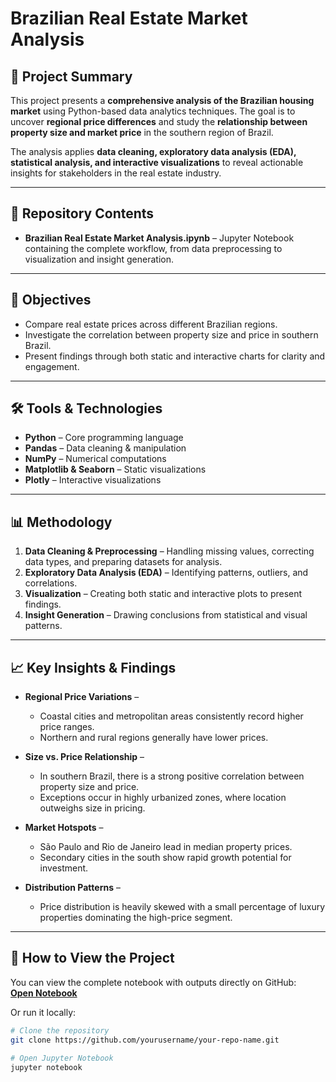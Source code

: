 # Brazilian Real Estate Market Analysis  

## 📌 Project Summary  
This project presents a **comprehensive analysis of the Brazilian housing market** using Python-based data analytics techniques. The goal is to uncover **regional price differences** and study the **relationship between property size and market price** in the southern region of Brazil.  

The analysis applies **data cleaning, exploratory data analysis (EDA), statistical analysis, and interactive visualizations** to reveal actionable insights for stakeholders in the real estate industry.  

---

## 📂 Repository Contents  
- **Brazilian Real Estate Market Analysis.ipynb** – Jupyter Notebook containing the complete workflow, from data preprocessing to visualization and insight generation.  

---

## 🎯 Objectives  
- Compare real estate prices across different Brazilian regions.  
- Investigate the correlation between property size and price in southern Brazil.  
- Present findings through both static and interactive charts for clarity and engagement.  

---

## 🛠 Tools & Technologies  
- **Python** – Core programming language  
- **Pandas** – Data cleaning & manipulation  
- **NumPy** – Numerical computations  
- **Matplotlib & Seaborn** – Static visualizations  
- **Plotly** – Interactive visualizations  

---

## 📊 Methodology  
1. **Data Cleaning & Preprocessing** – Handling missing values, correcting data types, and preparing datasets for analysis.  
2. **Exploratory Data Analysis (EDA)** – Identifying patterns, outliers, and correlations.  
3. **Visualization** – Creating both static and interactive plots to present findings.  
4. **Insight Generation** – Drawing conclusions from statistical and visual patterns.  

---

## 📈 Key Insights & Findings  
- **Regional Price Variations** –  
  - Coastal cities and metropolitan areas consistently record higher price ranges.  
  - Northern and rural regions generally have lower prices.  

- **Size vs. Price Relationship** –  
  - In southern Brazil, there is a strong positive correlation between property size and price.  
  - Exceptions occur in highly urbanized zones, where location outweighs size in pricing.  

- **Market Hotspots** –  
  - São Paulo and Rio de Janeiro lead in median property prices.  
  - Secondary cities in the south show rapid growth potential for investment.  

- **Distribution Patterns** –  
  - Price distribution is heavily skewed with a small percentage of luxury properties dominating the high-price segment.  

---

## 🚀 How to View the Project  
You can view the complete notebook with outputs directly on GitHub:  
[**Open Notebook**](./Brazilian%20Real%20Estate%20Market%20Analysis.ipynb)  

Or run it locally:  
```bash
# Clone the repository
git clone https://github.com/yourusername/your-repo-name.git

# Open Jupyter Notebook
jupyter notebook
